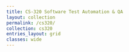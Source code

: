 ```yaml
---
title: CS-320 Software Test Automation & QA
layout: collection
permalink: /cs320/
collection: cs320
entries_layout: grid
classes: wide
---
```

